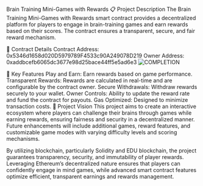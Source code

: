 Brain Training Mini-Games with Rewards
📋 Project Description
The Brain Training Mini-Games with Rewards smart contract provides a decentralized platform for players to engage in brain-training games and earn rewards based on their scores. The contract ensures a transparent, secure, and fair reward mechanism.

📜 Contract Details
Contract Address: 0x5346d1658d020D5979789F4533c90A249078D219
Owner Address: 0xaddbcefb6065dc3677e98d25bace44ff5e5ad6e3
![COMPLETION](https://github.com/user-attachments/assets/9e9d0d04-c942-4d65-8100-792f422a4980)


🚀 Key Features
Play and Earn: Earn rewards based on game performance.
Transparent Rewards: Rewards are calculated in real-time and are configurable by the contract owner.
Secure Withdrawals: Withdraw rewards securely to your wallet.
Owner Controls: Ability to update the reward rate and fund the contract for payouts.
Gas Optimized: Designed to minimize transaction costs.
🎯 Project Vision
This project aims to create an interactive ecosystem where players can challenge their brains through games while earning rewards, ensuring fairness and security in a decentralized manner. Future enhancements will include additional games, reward features, and customizable game modes with varying difficulty levels and scoring mechanisms.

By utilizing blockchain, particularly Solidity and EDU blockchain, the project guarantees transparency, security, and immutability of player rewards. Leveraging Ethereum’s decentralized nature ensures that players can confidently engage in mind games, while advanced smart contract features optimize efficient, transparent earnings and rewards management.
